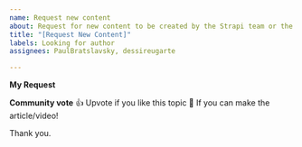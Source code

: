 ```yaml
---
name: Request new content
about: Request for new content to be created by the Strapi team or the community
title: "[Request New Content]"
labels: Looking for author
assignees: PaulBratslavsky, dessireugarte

---
```


**My Request**
<!--
Hello 👋 

Before you start, please make sure your issue is understandable and reproducible.
To make your issue readable make sure you use valid Markdown syntax.

Please explain clearly what article would you like to see.
-->

**Community vote**
👍 Upvote if you like this topic
🚀 If you can make the article/video!

Thank you.
